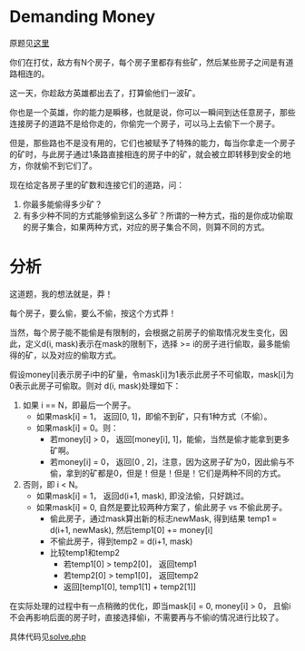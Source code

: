 # Demanding Money
原题见[这里](https://www.hackerrank.com/challenges/borrowing-money/problem)

你们在打仗，敌方有N个房子，每个房子里都存有些矿，然后某些房子之间是有道路相连的。

这一天，你趁敌方英雄都出去了，打算偷他们一波矿。

你也是一个英雄，你的能力是瞬移，也就是说，你可以一瞬间到达任意房子，那些连接房子的道路不是给你走的，你偷完一个房子，可以马上去偷下一个房子。

但是，那些路也不是没有用的，它们也被赋予了特殊的能力，每当你拿走一个房子的矿时，与此房子通过1条路直接相连的房子中的矿，就会被立即转移到安全的地方，你就偷不到它们了。

现在给定各房子里的矿数和连接它们的道路，问：
1. 你最多能偷得多少矿？
2. 有多少种不同的方式能够偷到这么多矿？所谓的一种方式，指的是你成功偷取的房子集合，如果两种方式，对应的房子集合不同，则算不同的方式。

# 分析
这道题，我的想法就是，莽！

每个房子，要么偷，要么不偷，按这个方式莽！

当然，每个房子能不能偷是有限制的，会根据之前房子的偷取情况发生变化，因此，定义d(i, mask)表示在mask的限制下，选择 >= i的房子进行偷取，最多能偷得的矿，以及对应的偷取方式。

假设money[i]表示房子i中的矿量，令mask[i]为1表示此房子不可偷取，mask[i]为0表示此房子可偷取。则对 d(i, mask)处理如下：
1. 如果 i == N，即最后一个房子。
    * 如果mask[i] = 1， 返回[0, 1]，即偷不到矿，只有1种方式（不偷）。
    * 如果mask[i] = 0。则：
        * 若money[i] > 0， 返回[money[i], 1]，能偷，当然是偷才能拿到更多矿啊。
        * 若money[i] = 0， 返回[0 , 2]，注意，因为这房子矿为0，因此偷与不偷，拿到的矿都是0，但是！但是！但是！它们是两种不同的方式。
2. 否则，即 i < N。
    * 如果mask[i] = 1， 返回d(i+1, mask), 即没法偷，只好跳过。
    * 如果mask[i] = 0, 自然是要比较两种方案了，偷此房子 vs 不偷此房子。
        * 偷此房子，通过mask算出新的标志newMask, 得到结果 temp1 = d(i+1, newMask), 然后temp1[0] += money[i]
        * 不偷此房子，得到temp2 = d(i+1, mask)
        * 比较temp1和temp2
            * 若temp1[0] > temp2[0]， 返回temp1
            * 若temp2[0] > temp1[0]， 返回temp2
            * 返回[temp1[0], temp1[1] + temp2[1]]

在实际处理的过程中有一点稍微的优化，即当mask[i] = 0, money[i] > 0， 且偷i不会再影响后面的房子时，直接选择偷i，不需要再与不偷i的情况进行比较了。

具体代码见[solve.php](./solve.php)
